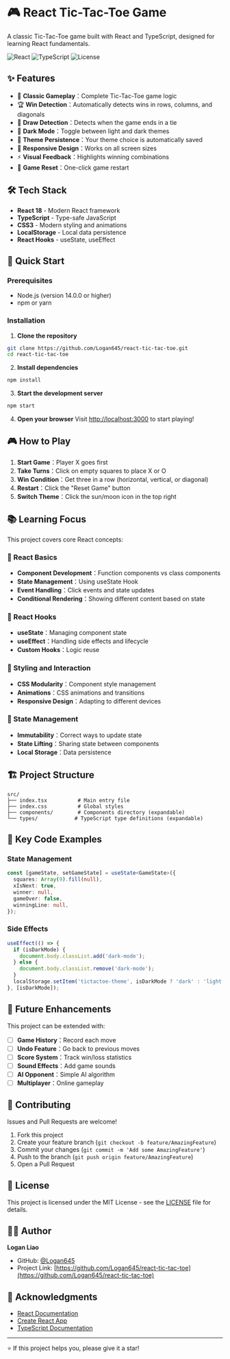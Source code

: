 # 🎮 React Tic-Tac-Toe Game

A classic Tic-Tac-Toe game built with React and TypeScript, designed for learning React fundamentals.

![React](https://img.shields.io/badge/React-18.0.0-blue?logo=react)
![TypeScript](https://img.shields.io/badge/TypeScript-5.0.0-blue?logo=typescript)
![License](https://img.shields.io/badge/License-MIT-green)

## ✨ Features

- 🎯 **Classic Gameplay**：Complete Tic-Tac-Toe game logic
- 🏆 **Win Detection**：Automatically detects wins in rows, columns, and diagonals
- 🤝 **Draw Detection**：Detects when the game ends in a tie
- 🎨 **Dark Mode**：Toggle between light and dark themes
- 💾 **Theme Persistence**：Your theme choice is automatically saved
- 📱 **Responsive Design**：Works on all screen sizes
- ⚡ **Visual Feedback**：Highlights winning combinations
- 🔄 **Game Reset**：One-click game restart

## 🛠️ Tech Stack

- **React 18** - Modern React framework
- **TypeScript** - Type-safe JavaScript
- **CSS3** - Modern styling and animations
- **LocalStorage** - Local data persistence
- **React Hooks** - useState, useEffect

## 🚀 Quick Start

### Prerequisites

- Node.js (version 14.0.0 or higher)
- npm or yarn

### Installation

1. **Clone the repository**
```bash
git clone https://github.com/Logan645/react-tic-tac-toe.git
cd react-tic-tac-toe
```

2. **Install dependencies**
```bash
npm install
```

3. **Start the development server**
```bash
npm start
```

4. **Open your browser**
Visit [http://localhost:3000](http://localhost:3000) to start playing!

## 🎮 How to Play

1. **Start Game**：Player X goes first
2. **Take Turns**：Click on empty squares to place X or O
3. **Win Condition**：Get three in a row (horizontal, vertical, or diagonal)
4. **Restart**：Click the "Reset Game" button
5. **Switch Theme**：Click the sun/moon icon in the top right

## 📚 Learning Focus

This project covers core React concepts:

### 🎯 React Basics
- **Component Development**：Function components vs class components
- **State Management**：Using useState Hook
- **Event Handling**：Click events and state updates
- **Conditional Rendering**：Showing different content based on state

### 🔧 React Hooks
- **useState**：Managing component state
- **useEffect**：Handling side effects and lifecycle
- **Custom Hooks**：Logic reuse

### 🎨 Styling and Interaction
- **CSS Modularity**：Component style management
- **Animations**：CSS animations and transitions
- **Responsive Design**：Adapting to different devices

### 🔄 State Management
- **Immutability**：Correct ways to update state
- **State Lifting**：Sharing state between components
- **Local Storage**：Data persistence

## 🏗️ Project Structure

```
src/
├── index.tsx          # Main entry file
├── index.css          # Global styles
├── components/        # Components directory (expandable)
└── types/            # TypeScript type definitions (expandable)
```

## 🎯 Key Code Examples

### State Management
```typescript
const [gameState, setGameState] = useState<GameState>({
  squares: Array(9).fill(null),
  xIsNext: true,
  winner: null,
  gameOver: false,
  winningLine: null,
});
```

### Side Effects
```typescript
useEffect(() => {
  if (isDarkMode) {
    document.body.classList.add('dark-mode');
  } else {
    document.body.classList.remove('dark-mode');
  }
  localStorage.setItem('tictactoe-theme', isDarkMode ? 'dark' : 'light');
}, [isDarkMode]);
```

## 🚀 Future Enhancements

This project can be extended with:

- [ ] **Game History**：Record each move
- [ ] **Undo Feature**：Go back to previous moves
- [ ] **Score System**：Track win/loss statistics
- [ ] **Sound Effects**：Add game sounds
- [ ] **AI Opponent**：Simple AI algorithm
- [ ] **Multiplayer**：Online gameplay

## 🤝 Contributing

Issues and Pull Requests are welcome!

1. Fork this project
2. Create your feature branch (`git checkout -b feature/AmazingFeature`)
3. Commit your changes (`git commit -m 'Add some AmazingFeature'`)
4. Push to the branch (`git push origin feature/AmazingFeature`)
5. Open a Pull Request

## 📄 License

This project is licensed under the MIT License - see the [LICENSE](LICENSE) file for details.

## 👨‍💻 Author

**Logan Liao**

- GitHub: [@Logan645](https://github.com/Logan645)
- Project Link: [https://github.com/Logan645/react-tic-tac-toe](https://github.com/Logan645/react-tic-tac-toe)

## 🙏 Acknowledgments

- [React Documentation](https://reactjs.org/)
- [Create React App](https://github.com/facebook/create-react-app)
- [TypeScript Documentation](https://www.typescriptlang.org/)

---

⭐ If this project helps you, please give it a star!
